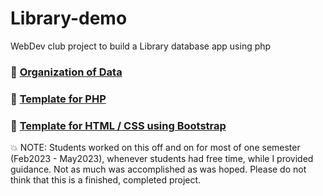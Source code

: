 # Library-demo
WebDev club project to build a Library database app using php

### :book: [Organization of Data](docs/DataOrg.md)

### :pear: [Template for PHP](docs/php_template.php)

### :boot: [Template for HTML / CSS using Bootstrap](docs/html_template.html)

💥 NOTE: Students worked on this off and on for most of one semester (Feb2023 - May2023), whenever students had free time, while I provided guidance. Not as much was accomplished as was hoped. Please do not think that this is a finished, completed project.
